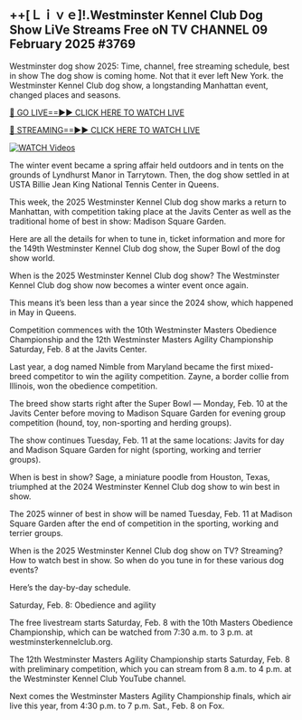 ## ++[**Ｌｉｖｅ**]!.Westminster Kennel Club Dog Show LiVe Streams Free oN TV CHANNEL 09 February 2025 #3769

Westminster dog show 2025: Time, channel, free streaming schedule, best in show The dog show is coming home. Not that it ever left New York. the Westminster Kennel Club dog show, a longstanding Manhattan event, changed places and seasons.

[🔴 GO LIVE==►► CLICK HERE TO WATCH LIVE](https://film-fiesta-online.blogspot.com/2025/02/dog-show.html)

[🔴 STREAMING==►► CLICK HERE TO WATCH LIVE](https://film-fiesta-online.blogspot.com/2025/02/dog-show.html)

[![WATCH Videos](https://i.imgur.com/dJHk4Zq.gif)](https://film-fiesta-online.blogspot.com/2025/02/dog-show.html)


The winter event became a spring affair held outdoors and in tents on the grounds of Lyndhurst Manor in Tarrytown. Then, the dog show settled in at USTA Billie Jean King National Tennis Center in Queens.

This week, the 2025 Westminster Kennel Club dog show marks a return to Manhattan, with competition taking place at the Javits Center as well as the traditional home of best in show: Madison Square Garden.

Here are all the details for when to tune in, ticket information and more for the 149th Westminster Kennel Club dog show, the Super Bowl of the dog show world.

When is the 2025 Westminster Kennel Club dog show? The Westminster Kennel Club dog show now becomes a winter event once again.

This means it’s been less than a year since the 2024 show, which happened in May in Queens.

Competition commences with the 10th Westminster Masters Obedience Championship and the 12th Westminster Masters Agility Championship Saturday, Feb. 8 at the Javits Center.

Last year, a dog named Nimble from Maryland became the first mixed-breed competitor to win the agility competition. Zayne, a border collie from Illinois, won the obedience competition.

The breed show starts right after the Super Bowl — Monday, Feb. 10 at the Javits Center before moving to Madison Square Garden for evening group competition (hound, toy, non-sporting and herding groups).

The show continues Tuesday, Feb. 11 at the same locations: Javits for day and Madison Square Garden for night (sporting, working and terrier groups).

When is best in show? Sage, a miniature poodle from Houston, Texas, triumphed at the 2024 Westminster Kennel Club dog show to win best in show.

The 2025 winner of best in show will be named Tuesday, Feb. 11 at Madison Square Garden after the end of competition in the sporting, working and terrier groups.

When is the 2025 Westminster Kennel Club dog show on TV? Streaming? How to watch best in show. So when do you tune in for these various dog events?

Here’s the day-by-day schedule.

Saturday, Feb. 8: Obedience and agility

The free livestream starts Saturday, Feb. 8 with the 10th Masters Obedience Championship, which can be watched from 7:30 a.m. to 3 p.m. at westminsterkennelclub.org.

The 12th Westminster Masters Agility Championship starts Saturday, Feb. 8 with preliminary competition, which you can stream from 8 a.m. to 4 p.m. at the Westminster Kennel Club YouTube channel.

Next comes the Westminster Masters Agility Championship finals, which air live this year, from 4:30 p.m. to 7 p.m. Sat., Feb. 8 on Fox.